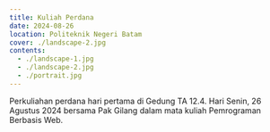 ```yaml
---
title: Kuliah Perdana
date: 2024-08-26
location: Politeknik Negeri Batam
cover: ./landscape-2.jpg
contents:
  - ./landscape-1.jpg
  - ./landscape-2.jpg
  - ./portrait.jpg
---
```


Perkuliahan perdana hari pertama di Gedung TA 12.4. Hari Senin, 26 Agustus 2024 bersama Pak Gilang dalam mata kuliah
Pemrograman Berbasis Web.